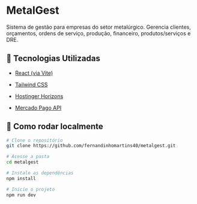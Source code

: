 # MetalGest

Sistema de gestão para empresas do setor metalúrgico. Gerencia clientes, orçamentos, ordens de serviço, produção, financeiro, produtos/serviços e DRE.

## 🚀 Tecnologias Utilizadas

- [React (via Vite)](https://vitejs.dev/)
- [Tailwind CSS](https://tailwindcss.com/)

- [Hostinger Horizons](https://www.hostinger.com/horizons)
- [Mercado Pago API](https://www.mercadopago.com.br/developers/)

## 🔧 Como rodar localmente

```bash
# Clone o repositório
git clone https://github.com/fernandinhomartins40/metalgest.git

# Acesse a pasta
cd metalgest

# Instale as dependências
npm install

# Inicie o projeto
npm run dev
